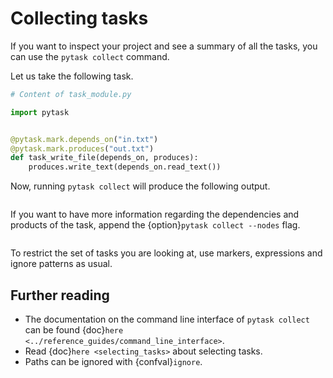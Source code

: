 # Collecting tasks

If you want to inspect your project and see a summary of all the tasks, you can use the
`pytask collect` command.

Let us take the following task.

```python
# Content of task_module.py

import pytask


@pytask.mark.depends_on("in.txt")
@pytask.mark.produces("out.txt")
def task_write_file(depends_on, produces):
    produces.write_text(depends_on.read_text())
```

Now, running `pytask collect` will produce the following output.

```{image} /_static/images/collect.svg
```

If you want to have more information regarding the dependencies and products of the
task, append the {option}`pytask collect --nodes` flag.

```{image} /_static/images/collect-nodes.svg
```

To restrict the set of tasks you are looking at, use markers, expressions and ignore
patterns as usual.

## Further reading

- The documentation on the command line interface of `pytask collect` can be found
  {doc}`here <../reference_guides/command_line_interface>`.
- Read {doc}`here <selecting_tasks>` about selecting tasks.
- Paths can be ignored with {confval}`ignore`.
